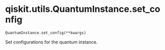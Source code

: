 # qiskit.utils.QuantumInstance.set\_config

`QuantumInstance.set_config(**kwargs)`

Set configurations for the quantum instance.
